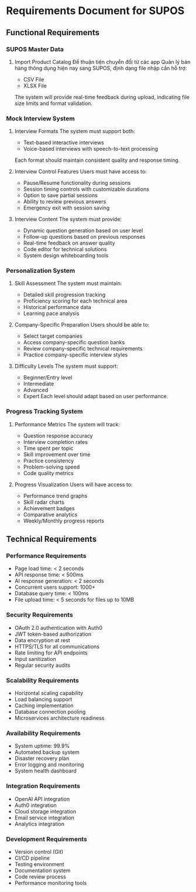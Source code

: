 # Requirements Document for SUPOS

## Functional Requirements

### SUPOS Master Data
1. Import Product Catalog
   Để thuận tiện chuyển đổi từ các app Quản lý bán hàng thông dụng hiện nay sang SUPOS, định dạng file nhập cần hỗ trợ:
   - CSV File
   - XLSX File

   The system will provide real-time feedback during upload, indicating file size limits and format validation.


### Mock Interview System

1. Interview Formats
   The system must support both:
   - Text-based interactive interviews
   - Voice-based interviews with speech-to-text processing
   
   Each format should maintain consistent quality and response timing.

2. Interview Control Features
   Users must have access to:
   - Pause/Resume functionality during sessions
   - Session timing controls with customizable durations
   - Option to save partial sessions
   - Ability to review previous answers
   - Emergency exit with session saving

3. Interview Content
   The system must provide:
   - Dynamic question generation based on user level
   - Follow-up questions based on previous responses
   - Real-time feedback on answer quality
   - Code editor for technical solutions
   - System design whiteboarding tools

### Personalization System

1. Skill Assessment
   The system must maintain:
   - Detailed skill progression tracking
   - Proficiency scoring for each technical area
   - Historical performance data
   - Learning pace analysis

2. Company-Specific Preparation
   Users should be able to:
   - Select target companies
   - Access company-specific question banks
   - Review company-specific technical requirements
   - Practice company-specific interview styles

3. Difficulty Levels
   The system must support:
   - Beginner/Entry level
   - Intermediate
   - Advanced
   - Expert
   Each level should adapt based on user performance.

### Progress Tracking System

1. Performance Metrics
   The system will track:
   - Question response accuracy
   - Interview completion rates
   - Time spent per topic
   - Skill improvement over time
   - Practice consistency
   - Problem-solving speed
   - Code quality metrics

2. Progress Visualization
   Users will have access to:
   - Performance trend graphs
   - Skill radar charts
   - Achievement badges
   - Comparative analytics
   - Weekly/Monthly progress reports

## Technical Requirements

### Performance Requirements
- Page load time: < 2 seconds
- API response time: < 500ms
- AI response generation: < 2 seconds
- Concurrent users support: 1000+
- Database query time: < 100ms
- File upload time: < 5 seconds for files up to 10MB

### Security Requirements
- OAuth 2.0 authentication with Auth0
- JWT token-based authorization
- Data encryption at rest
- HTTPS/TLS for all communications
- Rate limiting for API endpoints
- Input sanitization
- Regular security audits

### Scalability Requirements
- Horizontal scaling capability
- Load balancing support
- Caching implementation
- Database connection pooling
- Microservices architecture readiness

### Availability Requirements
- System uptime: 99.9%
- Automated backup system
- Disaster recovery plan
- Error logging and monitoring
- System health dashboard

### Integration Requirements
- OpenAI API integration
- Auth0 integration
- Cloud storage integration
- Email service integration
- Analytics integration

### Development Requirements
- Version control (Git)
- CI/CD pipeline
- Testing environment
- Documentation system
- Code review process
- Performance monitoring tools